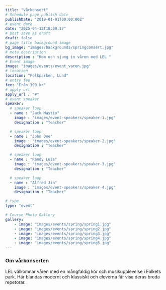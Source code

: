 ```yaml
---
title: "Vårkonsert"
# Schedule page publish date
publishDate: "2019-01-01T00:00:00Z"
# event date
date: "2025-04-12T18:00:17"
# post save as draft
draft: false
# page title background image
bg_image: "images/backgrounds/springconsert.jpg"
# meta description
description : "Kom och sjung in våren med LEL "
# Event image
image: "images/events/event_varen.jpg"
# location
location: "Folkparken, Lund"
# entry fee
fee: "Från 300 kr"
# apply url
apply_url : "#"
# event speaker
speaker:
  # speaker loop
  - name : "Jack Mastio"
    image : "images/event-speakers/speaker-1.jpg"
    designation : "Teacher"

  # speaker loop
  - name : "John Doe"
    image : "images/event-speakers/speaker-2.jpg"
    designation : "Teacher"

  # speaker loop
  - name : "Randy Luis"
    image : "images/event-speakers/speaker-3.jpg"
    designation : "Teacher"

  # speaker loop
  - name : "Alfred Jin"
    image : "images/event-speakers/speaker-4.jpg"
    designation : "Teacher"

# type
type: "event"

# Course Photo Gallery
gallery:
    - image: "images/events/spring/spring1.jpg"
    - image: "images/events/spring/spring2.jpg"
    - image: "images/events/spring/spring3.jpg"
    - image: "images/events/spring/spring4.jpg"
    - image: "images/events/spring/spring5.jpg"  
---
```


### Om vårkonserten

LEL välkomnar våren med en mångfaldig kör och musikupplevelse i Folkets park. Här blandas modernt och klassiskt och eleverna får visa deras breda repetorar.  